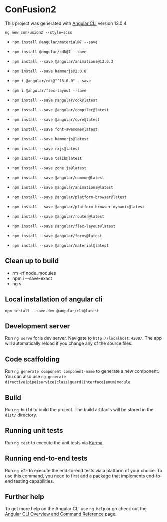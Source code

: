 # ConFusion2

This project was generated with [Angular CLI](https://github.com/angular/angular-cli) version 13.0.4.

`ng new conFusion2 --style=scss`

* `npm install @angular/material@7 --save`
* `npm install @angular/cdk@7 --save`
* `npm install --save @angular/animations@13.0.3`
* `npm install --save hammerjs@2.0.8`
* `npm i @angular/cdk@"^13.0.0" --save`
* `npm i @angular/flex-layout --save`


* `npm install --save @angular/cdk@latest`
* `npm install --save @angular/compiler@latest`
* `npm install --save @angular/core@latest`
* `npm install --save font-awesome@latest`
* `npm install --save hammerjs@latest`
* `npm install --save rxjs@latest`
* `npm install --save tslib@latest`
* `npm install --save zone.js@latest`
* `npm install --save @angular/common@latest`
* `npm install --save @angular/animations@latest`
* `npm install --save @angular/platform-browser@latest`
* `npm install --save @angular/platform-browser-dynamic@latest`
* `npm install --save @angular/router@latest`
* `npm install --save @angular/flex-layout@latest`
* `npm install --save @angular/forms@latest`
* `npm install --save @angular/material@latest`

## Clean up to build

* rm -rf node_modules
* npm i --save-exact
* ng s

## Local installation of angular cli

`npm install --save-dev @angular/cli@latest`

## Development server

Run `ng serve` for a dev server. Navigate to `http://localhost:4200/`. The app will automatically reload if you change any of the source files.

## Code scaffolding

Run `ng generate component component-name` to generate a new component. You can also use `ng generate directive|pipe|service|class|guard|interface|enum|module`.

## Build

Run `ng build` to build the project. The build artifacts will be stored in the `dist/` directory.

## Running unit tests

Run `ng test` to execute the unit tests via [Karma](https://karma-runner.github.io).

## Running end-to-end tests

Run `ng e2e` to execute the end-to-end tests via a platform of your choice. To use this command, you need to first add a package that implements end-to-end testing capabilities.

## Further help

To get more help on the Angular CLI use `ng help` or go check out the [Angular CLI Overview and Command Reference](https://angular.io/cli) page.
